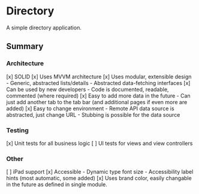 #  Directory

A simple directory application.

## Summary

### Architecture

[x] SOLID
[x] Uses MVVM architecture
[x] Uses modular, extensible design
    - Generic, abstracted lists/details
    - Abstracted data-fetching interfaces
[x] Can be used by new developers
    - Code is documented, readable, commented (where required)
[x] Easy to add more data in the future
    - Can just add another tab to the tab bar (and additional pages if even more are added)
[x] Easy to change environment
    - Remote API data source is abstracted, just change URL
    - Stubbing is possible for the data source
    
### Testing

[x] Unit tests for all business logic
[ ] UI tests for views and view controllers

### Other

[ ] iPad support
[x] Accessible
    - Dynamic type font size
    - Accessibility label hints (most automatic, some added)
[x] Uses brand color, easily changable in the future as defined in single module.
